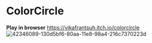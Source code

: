 # ColorCircle
<b>Play in browser</b> https://vikafrantsuh.itch.io/colorcircle
<br>![42346089-130d5bf6-80aa-11e8-98a4-216c7370223d](https://user-images.githubusercontent.com/38578416/42371897-74d102b0-8119-11e8-8624-8fc88ec9fe42.png)



